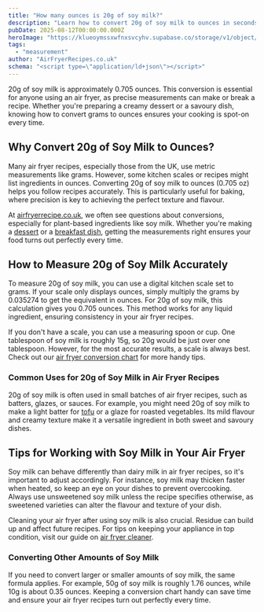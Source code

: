 ```yaml
---
title: "How many ounces is 20g of soy milk?"
description: "Learn how to convert 20g of soy milk to ounces in seconds. Perfect for air fryer recipes and precise measurements. Get accurate results now!"
pubDate: 2025-08-12T00:00:00.000Z
heroImage: "https://klueoymssxwfnxsvcyhv.supabase.co/storage/v1/object/public/md/how-many-ounces-is-20g-of-soy-milk-8e65acc7.webp"
tags:
  - "measurement"
author: "AirFryerRecipes.co.uk"
schema: "<script type=\"application/ld+json\"></script>"
---
```


<p>20g of soy milk is approximately 0.705 ounces. This conversion is essential for anyone using an air fryer, as precise measurements can make or break a recipe. Whether you're preparing a creamy dessert or a savoury dish, knowing how to convert grams to ounces ensures your cooking is spot-on every time.</p>

<h2>Why Convert 20g of Soy Milk to Ounces?</h2>
<p>Many air fryer recipes, especially those from the UK, use metric measurements like grams. However, some kitchen scales or recipes might list ingredients in ounces. Converting 20g of soy milk to ounces (0.705 oz) helps you follow recipes accurately. This is particularly useful for baking, where precision is key to achieving the perfect texture and flavour.</p>
<p>At <a href=https://www.airfryerrecipe.co.uk>airfryerrecipe.co.uk</a>, we often see questions about conversions, especially for plant-based ingredients like soy milk. Whether you're making a <a href=https://www.airfryerrecipe.co.uk/recipe-category/dessert>dessert</a> or a <a href=https://www.airfryerrecipe.co.uk/recipe-category/breakfast>breakfast dish</a>, getting the measurements right ensures your food turns out perfectly every time.</p>

<h2>How to Measure 20g of Soy Milk Accurately</h2>
<p>To measure 20g of soy milk, you can use a digital kitchen scale set to grams. If your scale only displays ounces, simply multiply the grams by 0.035274 to get the equivalent in ounces. For 20g of soy milk, this calculation gives you 0.705 ounces. This method works for any liquid ingredient, ensuring consistency in your air fryer recipes.</p>
<p>If you don't have a scale, you can use a measuring spoon or cup. One tablespoon of soy milk is roughly 15g, so 20g would be just over one tablespoon. However, for the most accurate results, a scale is always best. Check out our <a href=https://www.airfryerrecipe.co.uk/air-fryer-conversion-chart>air fryer conversion chart</a> for more handy tips.</p>

<h3>Common Uses for 20g of Soy Milk in Air Fryer Recipes</h3>
<p>20g of soy milk is often used in small batches of air fryer recipes, such as batters, glazes, or sauces. For example, you might need 20g of soy milk to make a light batter for <a href=https://www.airfryerrecipe.co.uk/recipe-category/tofu>tofu</a> or a glaze for roasted vegetables. Its mild flavour and creamy texture make it a versatile ingredient in both sweet and savoury dishes.</p>

<h2>Tips for Working with Soy Milk in Your Air Fryer</h2>
<p>Soy milk can behave differently than dairy milk in air fryer recipes, so it's important to adjust accordingly. For instance, soy milk may thicken faster when heated, so keep an eye on your dishes to prevent overcooking. Always use unsweetened soy milk unless the recipe specifies otherwise, as sweetened varieties can alter the flavour and texture of your dish.</p>
<p>Cleaning your air fryer after using soy milk is also crucial. Residue can build up and affect future recipes. For tips on keeping your appliance in top condition, visit our guide on <a href=https://www.airfryerrecipe.co.uk/air-fryer-cleaner>air fryer cleaner</a>.</p>

<h3>Converting Other Amounts of Soy Milk</h3>
<p>If you need to convert larger or smaller amounts of soy milk, the same formula applies. For example, 50g of soy milk is roughly 1.76 ounces, while 10g is about 0.35 ounces. Keeping a conversion chart handy can save time and ensure your air fryer recipes turn out perfectly every time.</p>